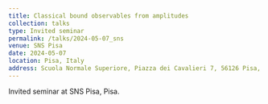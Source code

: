 ```yaml
---
title: Classical bound observables from amplitudes
collection: talks
type: Invited seminar
permalink: /talks/2024-05-07_sns
venue: SNS Pisa
date: 2024-05-07
location: Pisa, Italy
address: Scuola Normale Superiore, Piazza dei Cavalieri 7, 56126 Pisa, Italy
---
```


Invited seminar at SNS Pisa, Pisa.
